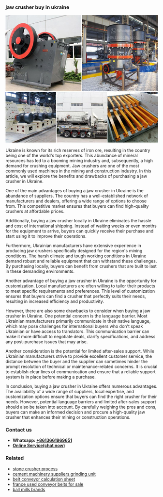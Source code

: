 <h3>jaw crusher buy in ukraine</h3><img src='1708408244.jpg' alt=''><p>Ukraine is known for its rich reserves of iron ore, resulting in the country being one of the world's top exporters. This abundance of mineral resources has led to a booming mining industry and, subsequently, a high demand for crushing equipment. Jaw crushers are one of the most commonly used machines in the mining and construction industry. In this article, we will explore the benefits and drawbacks of purchasing a jaw crusher in Ukraine.</p><p>One of the main advantages of buying a jaw crusher in Ukraine is the abundance of suppliers. The country has a well-established network of manufacturers and dealers, offering a wide range of options to choose from. This competitive market ensures that buyers can find high-quality crushers at affordable prices.</p><p>Additionally, buying a jaw crusher locally in Ukraine eliminates the hassle and cost of international shipping. Instead of waiting weeks or even months for the equipment to arrive, buyers can quickly receive their purchase and start using it to improve their operations.</p><p>Furthermore, Ukrainian manufacturers have extensive experience in producing jaw crushers specifically designed for the region's mining conditions. The harsh climate and tough working conditions in Ukraine demand robust and reliable equipment that can withstand these challenges. By purchasing locally, buyers can benefit from crushers that are built to last in these demanding environments.</p><p>Another advantage of buying a jaw crusher in Ukraine is the opportunity for customization. Local manufacturers are often willing to tailor their products to meet specific requirements and preferences. This level of customization ensures that buyers can find a crusher that perfectly suits their needs, resulting in increased efficiency and productivity.</p><p>However, there are also some drawbacks to consider when buying a jaw crusher in Ukraine. One potential concern is the language barrier. Most Ukrainian manufacturers primarily communicate in their native language, which may pose challenges for international buyers who don't speak Ukrainian or have access to translators. This communication barrier can make it more difficult to negotiate deals, clarify specifications, and address any post-purchase issues that may arise.</p><p>Another consideration is the potential for limited after-sales support. While Ukrainian manufacturers strive to provide excellent customer service, the distance between the buyer and the supplier can sometimes hinder the prompt resolution of technical or maintenance-related concerns. It is crucial to establish clear lines of communication and ensure that a reliable support system is in place before making a purchase.</p><p>In conclusion, buying a jaw crusher in Ukraine offers numerous advantages. The availability of a wide range of suppliers, local expertise, and customization options ensure that buyers can find the right crusher for their needs. However, potential language barriers and limited after-sales support should also be taken into account. By carefully weighing the pros and cons, buyers can make an informed decision and procure a high-quality jaw crusher that enhances their mining or construction operations.</p><h3>Contact us</h3><ul><li><strong>Whatsapp:&nbsp;<a href="https://wa.me/8613661969651">+8613661969651</a></strong></li><li><a href="https://swt.shibang-china.com/?git&amp;zhl&amp;jaw crusher buy in ukraine"><strong>Online Service(chat now)</strong></a></li></ul><h3>Related</h3><ul><li><a href='stone crusher process.md'>stone crusher process</a></li><li><a href='cement machinery suppliers grinding unit.md'>cement machinery suppliers grinding unit</a></li><li><a href='belt conveyor calculation sheet.md'>belt conveyor calculation sheet</a></li><li><a href='france used conveyor belts for sale.md'>france used conveyor belts for sale</a></li><li><a href='ball mills brands.md'>ball mills brands</a></li></ul>